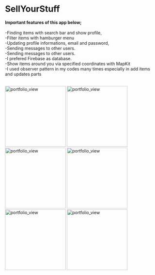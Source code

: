 # SellYourStuff


**Important features of this app below;** <br /> <br />
-Finding items with search bar and show profile, <br />
-Filter items with hamburger menu  <br />
-Updating profile informations, email and password, <br />
-Sending messages to other users. <br />
-Sending messages to other users. <br />
-I prefered Firebase as database. <br />
-Show items around you via specified coordinates with MapKit <br />
-I used observer pattern in my codes many times especially in add items and updates parts <br /><br />


<img width="200" alt="portfolio_view" src="https://1.bp.blogspot.com/-cIKzIY_boc8/W4wF-EWk97I/AAAAAAAAAv4/mR_JLyI5u20rCw6kF2e_WaY_HxENgwGhgCLcBGAs/s1600/5.jpg">

<img width="200" alt="portfolio_view" src="https://3.bp.blogspot.com/-5nrt7f4K-io/W4wF8mWZYSI/AAAAAAAAAvs/wfuQzCQdx8EomN9d02VuD-qdTP-6poYmgCLcBGAs/s1600/3.jpg">
<img width="200" alt="portfolio_view" src="https://3.bp.blogspot.com/-ZcYQ-PmfXcg/W4wF87oaxcI/AAAAAAAAAvw/74lWJFMIh1API1ClIeb8Do3w-gyfbFcCQCLcBGAs/s1600/1.jpg">
<img width="200" alt="portfolio_view" src="https://2.bp.blogspot.com/-HACEXyghMmU/W4wF8o_zlKI/AAAAAAAAAvo/yWVCAxfqJDUntl83m7y2YVHvidymdNhggCLcBGAs/s1600/2.jpg">
<img width="200" alt="portfolio_view" src="https://3.bp.blogspot.com/-aaQp3Hy1pcY/W4wGAhcTm8I/AAAAAAAAAwI/frbiP4Htn3Uuo9B9Q002Uu6M-PpMEGD_gCLcBGAs/s1600/chat.jpg">
<img width="200" alt="portfolio_view" src="https://2.bp.blogspot.com/-oZPKKmEGKQ8/W4wF9XnbmkI/AAAAAAAAAv0/6RM1QosYfbwbQRNawi7zesM0OCfSlOMtwCLcBGAs/s1600/4.jpg">

